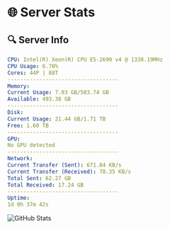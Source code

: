 # 🌐 Server Stats
## 🔍 Server Info
```yaml
CPU: Intel(R) Xeon(R) CPU E5-2699 v4 @ 1338.19MHz
CPU Usage: 6.70%
Cores: 44P | 88T
-----------------------------------
Memory:
Current Usage: 7.03 GB/503.74 GB
Available: 493.38 GB
-----------------------------------
Disk:
Current Usage: 21.44 GB/1.71 TB
Free: 1.60 TB
-----------------------------------
GPU:
No GPU detected
-----------------------------------
Network:
Current Transfer (Sent): 671.84 KB/s
Current Transfer (Received): 78.35 KB/s
Total Sent: 62.27 GB
Total Received: 17.24 GB
-----------------------------------
Uptime:
1d 0h 37m 42s
```
![GitHub Stats](https://img.shields.io/badge/Updated-2025-04-20_17:46:30-blue)
